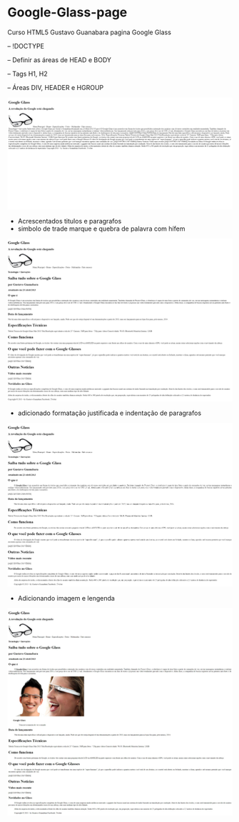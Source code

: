 # Google-Glass-page
Curso HTML5 Gustavo Guanabara pagina Google Glass

– !DOCTYPE

– Definir as áreas de HEAD e BODY

– Tags H1, H2

– Áreas DIV, HEADER e HGROUP

![imagem](/_interface/Index.html-Alula-1.jpg)

- Acrescentados titulos e paragrafos
- simbolo de trade marque e quebra de palavra com hífem

![pagina](/_interface/index.html-aula-2.png)

- adicionado formatação justificada e indentação de paragrafos

![pagina](/_interface/index.html-aula-3.png)

- Adicionando imagem e lengenda

![pagina](/_interface/index.html-aula-4.jpeg)
